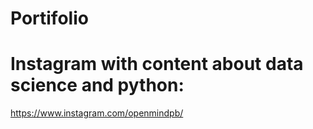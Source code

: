 # Portifolio
# Instagram with content about data science and python:
https://www.instagram.com/openmindpb/
